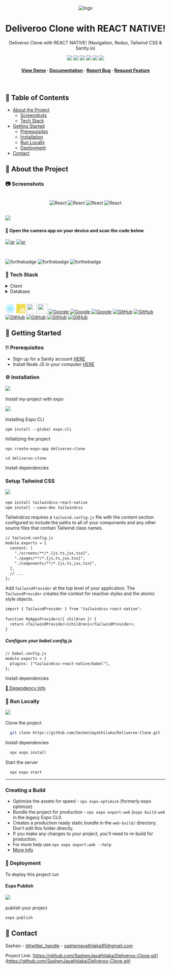 <div align="center">

  <img src="https://user-images.githubusercontent.com/99184393/196014260-dfc68631-1abb-4635-ac6d-787ad0805dcd.png" alt="logo" width="200" height="auto" />
  
  # Deliveroo Clone with REACT NATIVE!
  
  <p>
Deliveroo Clone with REACT NATIVE! (Navigation, Redux, Tailwind CSS & Sanity.io)
  </p>
  
  
<!-- Badges -->

<a href="#" target="_blank">![](https://img.shields.io/badge/Ios%2FAndroid-Up-green)</a>
![](https://img.shields.io/badge/Maintained-Yes-indigo)
![](https://img.shields.io/github/forks/SashenJayathilaka/Deliveroo-Clone.svg)
![](https://img.shields.io/github/stars/SashenJayathilaka/Deliveroo-Clone.svg)
![](https://img.shields.io/github/issues/SashenJayathilaka/Deliveroo-Clone)
![](https://img.shields.io/github/last-commit/SashenJayathilaka/Deliveroo-Clone)

   
<h4>
    <a href="https://projects-seven-peach.vercel.app">View Demo</a>
  <span> · </span>
    <a href="https://github.com/SashenJayathilaka/Instagram-Clone/blob/master/README.md">Documentation</a>
  <span> · </span>
    <a href="https://github.com/SashenJayathilaka/Instagram-Clone/issues">Report Bug</a>
  <span> · </span>
    <a href="https://github.com/SashenJayathilaka/Instagram-Clone/issues">Request Feature</a>
  </h4>
</div>

<br />

<!-- Table of Contents -->
## :notebook_with_decorative_cover: Table of Contents

- [About the Project](#star2-about-the-project)
  * [Screenshots](#camera-screenshots)
  * [Tech Stack](#space_invader-tech-stack)
- [Getting Started](#toolbox-getting-started)
  * [Prerequisites](#bangbang-prerequisites)
  * [Installation](#gear-installation)
  * [Run Locally](#running-run-locally)
  * [Deployment](#triangular_flag_on_post-deployment)
- [Contact](#handshake-contact)


<!-- About the Project -->
## :star2: About the Project

<!-- Screenshots -->
### :camera: Screenshots

<div style="display: inline_block" align="center"><br>
 <img align="center" alt="React"  width="180" src="https://user-images.githubusercontent.com/99184393/184466112-3d639a7d-e292-43f1-96ff-0d7506be7d5a.jpg">
  <img align="center" alt="React"  width="180" src="https://user-images.githubusercontent.com/99184393/184466143-c95e743f-eff5-4acf-ad9d-4f33142ca088.jpg">
  <img align="center" alt="React"  width="180" src="https://user-images.githubusercontent.com/99184393/184466211-d27ca927-7a3f-4a36-8920-3d7d62e7ab29.jpg">
    <img align="center" alt="React"  width="180" src="https://user-images.githubusercontent.com/99184393/184466252-59874cd9-bd09-48c5-8122-715d4f386ce3.jpg">
</div>

<br />

![](https://img.shields.io/badge/Deliveroo-00CCBC?style=for-the-badge&logo=Deliveroo&logoColor=white)

#### 🔴 Open the camera app on your device and scan the code below
<a href="#instagram"><img src="https://drive.google.com/uc?export=download&id=1MYoXnakTDmbp23AwWyChIPmPONP-FpJV" alt="qr" width="200" height="200" /></a>
<a href="#instagram"><img src="https://user-images.githubusercontent.com/99184393/182557606-b36f2540-1260-42bf-b547-ed5832e3615e.png" alt="qr" width="200" height="200" /></a>

<br />

![forthebadge](https://forthebadge.com/images/badges/built-with-love.svg)
![forthebadge](https://forthebadge.com/images/badges/for-you.svg)
![forthebadge](https://forthebadge.com/images/badges/powered-by-coffee.svg)

### :space_invader: Tech Stack

<details>
  <summary>Client</summary>
  <ul>
    <li><a href="https://#/">Javascript</a></li>
    <li><a href="https://docs.expo.dev/workflow/expo-cli">Expo</a></li>
    <li><a href="https://reactnative.dev">React Native</a></li>
     <li><a href="https://tailwindcss.com/">TailwindCSS</a></li>
  </ul>
</details>

<details>
<summary>Database</summary>
  <ul>
    <li><a href="https://www.sanity.io">Sanity</a></li>
  </ul>
</details>


<br />

<a href="#facebook"><img src="https://raw.githubusercontent.com/devicons/devicon/master/icons/react/react-original.svg" alt="Facebook" width="30" height="30" /></a>
<a href="#instagram"><img src="https://raw.githubusercontent.com/devicons/devicon/master/icons/javascript/javascript-plain.svg" alt="Instagram" width="30" height="30" /></a>
<a href="#"><img src="https://user-images.githubusercontent.com/99184393/183095729-0ae04014-a62c-4013-93ff-6861fbff308e.png" alt="" width="30" height="30" /></a>
<a href="#"><img src="https://user-images.githubusercontent.com/99184393/179383376-874f547c-4e6f-4826-850e-706b009e7e2b.png" alt="" width="30" height="30" /></a>
<a href="#google"><img src="https://raw.githubusercontent.com/atulmy/oauth/master/web/public/images/social/google.svg" alt="Google" width="30" height="30" /></a>
<a href="#google"><img src="https://user-images.githubusercontent.com/99184393/180461713-76c02155-35f5-497e-b3a3-364fec13da39.png" alt="Google" width="30" height="30" /></a>
<a href="#google"><img src="https://user-images.githubusercontent.com/99184393/180462270-ea4a249c-627c-4479-9431-5c3fd25454c4.png" alt="Google" width="30" height="30" /></a>
<a href="#github"><img src="https://user-images.githubusercontent.com/99184393/182531543-22e5cec1-bf41-444c-80b0-c2b7205b99ca.png" alt="GitHub" width="30" height="30" /></a>
<a href="#github"><img src="https://user-images.githubusercontent.com/99184393/182531694-325c7651-c586-4b79-9304-9b7d39fd2a95.png" alt="GitHub" width="30" height="30" /></a>
<a href="#github"><img src="https://user-images.githubusercontent.com/99184393/182531879-62dd069e-d5aa-456c-874e-fb5303a5fa3c.png" alt="GitHub" width="30" height="30" /></a>
<a href="#github"><img src="https://github.githubassets.com/images/modules/logos_page/Octocat.png" alt="GitHub" width="30" height="30" /></a>
<a href="#github"><img src="https://raw.githubusercontent.com/atulmy/oauth/master/web/public/images/tech/github.svg" alt="GitHub" width="30" height="30" /></a>
<a href="#github"><img src="https://assets.stickpng.com/images/580b57fcd9996e24bc43c520.png" alt="GitHub" width="30" height="30" /></a>

## 	:toolbox: Getting Started
### :bangbang: Prerequisites
- Sign up for a Sanity account <a href='https://www.sanity.io'>HERE</a>
- Install Node JS in your computer <a href='https://nodejs.org/en/'>HERE</a>

### :gear: Installation

![](https://img.shields.io/badge/React_Native-20232A?style=for-the-badge&logo=react&logoColor=61DAFB)

Install my-project with expo

![](https://img.shields.io/badge/Expo-02569B?style=for-the-badge&logo=Expo&logoColor=white)

 Installing Expo CLI

```
npm install --global expo-cli
```
Initializing the project
```
npx create-expo-app deliveroo-clone 
```
```
cd deliveroo-clone
```

Install dependencies

### Setup Tailwind CSS

![](https://img.shields.io/badge/Tailwind_CSS-38B2AC?style=for-the-badge&logo=tailwind-css&logoColor=white)

```
npm install tailwindcss-react-native
npm install --save-dev tailwindcss
```
Tailwindcss requires a ``tailwind.config.js`` file with the content section configured to include the paths to all of your components and any other source files that contain Tailwind class names.
```
// tailwind.config.js
module.exports = {
  content: [
    "./screens/**/*.{js,ts,jsx,tsx}",
    "./pages/**/*.{js,ts,jsx,tsx}",
    "./components/**/*.{js,ts,jsx,tsx}",
  ],
  // ...
};
```
Add ``TailwindProvider`` at the top level of your application. The ``TailwindProvider`` creates the context for reactive styles and the atomic style objects.
```
import { TailwindProvider } from "tailwindcss-react-native";

function MyAppsProviders({ children }) {
  return <TailwindProvider>{children}</TailwindProvider>;
}
```
##### Configure your babel.config.js
```
// babel.config.js
module.exports = {
  plugins: ["tailwindcss-react-native/babel"],
};
```

Install dependencies

<a href="https://github.com/SashenJayathilaka/Deliveroo-Clone/blob/master/package.json" target="_blank">🔶 Dependency Info</a>

<!-- Run Locally -->
### :running: Run Locally

![](https://img.shields.io/badge/GIT-E44C30?style=for-the-badge&logo=git&logoColor=white)

Clone the project

```bash
  git clone https://github.com/SashenJayathilaka/Deliveroo-Clone.git
```

Install dependencies

```bash
  npx expo install
```
Start the server

```bash
  npx expo start
```

<hr />

### Creating a Build
- Optimize the assets for speed - ``npx expo-optimize`` (formerly expo optimize)
- Bundle the project for production - ``npx expo export:web`` (``expo build:web`` in the legacy Expo CLI).
- Creates a production ready static bundle in the ``web-build/`` directory. Don't edit this folder directly.
- If you make any changes to your project, you'll need to re-build for production.
- For more help use ``npx expo export:web --help``
- <a href="https://docs.expo.dev/eas" target="_blank">More Info</a>

<!-- Deployment -->
### :triangular_flag_on_post: Deployment

To deploy this project run

#### Expo Publish

![](https://img.shields.io/badge/Expo-02569B?style=for-the-badge&logo=Expo&logoColor=white)

publish your project

```
expo publish
```

## :handshake: Contact

Sashen - [@twitter_handle](https://twitter.com/SashenHasinduJ) - sashenjayathilaka95@gmail.com

Project Link: [https://github.com/SashenJayathilaka/Deliveroo-Clone.git](https://github.com/SashenJayathilaka/Deliveroo-Clone.git)
